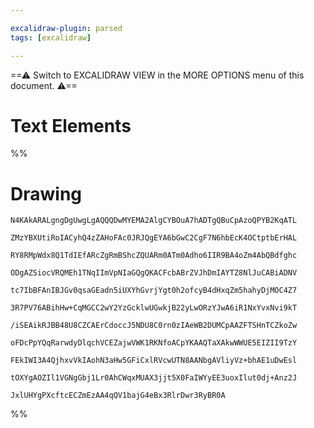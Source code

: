 ```yaml
---

excalidraw-plugin: parsed
tags: [excalidraw]

---
```

==⚠  Switch to EXCALIDRAW VIEW in the MORE OPTIONS menu of this document. ⚠==


# Text Elements
%%
# Drawing
```compressed-json
N4KAkARALgngDgUwgLgAQQQDwMYEMA2AlgCYBOuA7hADTgQBuCpAzoQPYB2KqATL

ZMzYBXUtiRoIACyhQ4zZAHoFAc0JRJQgEYA6bGwC2CgF7N6hbEcK4OCtptbErHAL

RY8RMpWdx8Q1TdIEfARcZgRmBShcZQUARm0ATm0Adho6IIR9BA4oZm4AbQBdfghc

ODgAZSiocVRQMEh1TNqIImVpNIaGQgQKACFcbABrZVJhDmIAYTZ8NlJuCABiADNV

tc7IbBFAnIBJGv0qsaGEadn5iUXYhGvrjYgt0h2ofcyB4dHxqZm5hahyDjMOC4Z7

3R7PV76ABihHw+CqMGCC2wY2YzGcklwUGwkjB22yLwORzYJwA6iR1NxYvxNvi9kT

/iSEAikRJBB48U8CZCAErCdoccJ5NDU8C0rn0zIAeWB2DUMCpAAZFTSHnTCZkoZw

oFDcPpYQqRarwdyDlqchVCEZajwVWK1RKNfoACpYKAAQTaXAkwWWUE5EIZII9TzY

FEkIWI3A4QjhxvVkIAohN3aHw5GFiCxlRVcwUTN8AANbgAVliyVz+bhAE1uDwEsl

tOXYgAOZIl1VGNgGbj1Lr0AhCWqxMUAX3jjt5X0FaIWYyEE3uoxIlut0dj+Anz2J

JxlUHYgPXcftcECZmEzAA4qQV1bajG4eBx3RlrDwr3RyBR0A
```
%%